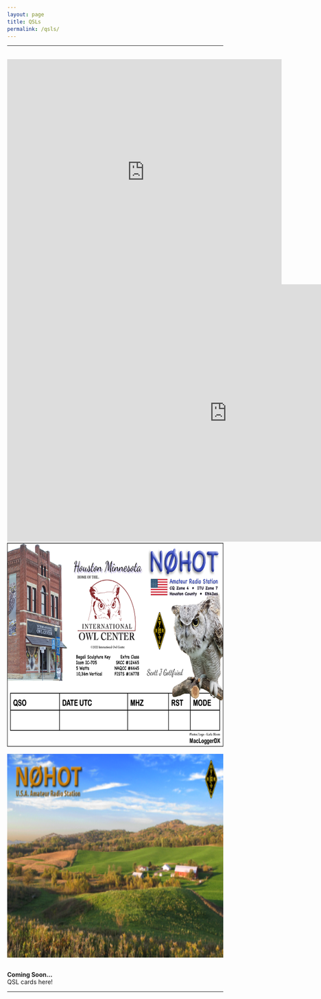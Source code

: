 ```yaml
---
layout: page
title: QSLs
permalink: /qsls/
---
```

-------------------------------------------
<br>
<div style="text-align: center">
 <iframe align="top" frameborder="0" height="525" scrolling="yes" src="https://logbook.qrz.com/lbstat/N0HOT/" width="640"></iframe> 
<iframe frameborder=0 height=600 scrolling=no src='https://www.qsomap.org/QSOmapProduction/qsomapforQRZ.php?call=n0hot&h=800' width=1024></iframe><br>
<img src="/assets/img/QSL-2022-for-Online.png" width="750" height="475" alt="n0hot" align="center"><br><br>
<img src="/assets/img/QSL-frontForStudioWebsite.png" alt="n0hot" width="750" height="475" align="center">
</div><br>

**Coming Soon...**   
QSL cards here! 

-------------------------------------------
